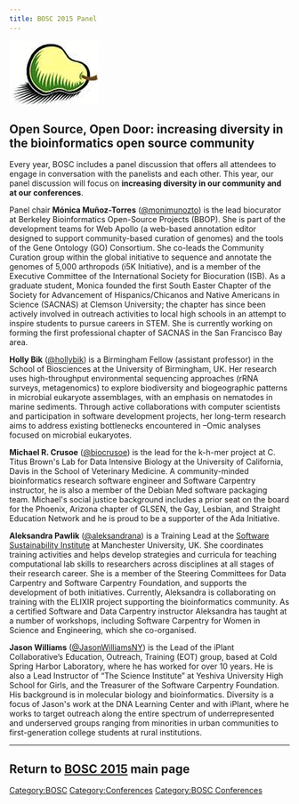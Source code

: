```yaml
---
title: BOSC 2015 Panel
---
```


![BOSC logo|link=BOSC\_2015](Pear.png "BOSC logo|link=BOSC_2015")

Open Source, Open Door: increasing diversity in the bioinformatics open source community
----------------------------------------------------------------------------------------

Every year, BOSC includes a panel discussion that offers all attendees
to engage in conversation with the panelists and each other. This year,
our panel discussion will focus on **increasing diversity in our
community and at our conferences**.

Panel chair **Mónica Muñoz-Torres**
([@monimunozto](https://twitter.com/monimunozto)) is the lead biocurator
at Berkeley Bioinformatics Open-Source Projects (BBOP). She is part of
the development teams for Web Apollo (a web-based annotation editor
designed to support community-based curation of genomes) and the tools
of the Gene Ontology (GO) Consortium. She co-leads the Community
Curation group within the global initiative to sequence and annotate the
genomes of 5,000 arthropods (i5K Initiative), and is a member of the
Executive Committee of the International Society for Biocuration (ISB).
As a graduate student, Monica founded the first South Easter Chapter of
the Society for Advancement of Hispanics/Chicanos and Native Americans
in Science (SACNAS) at Clemson University; the chapter has since been
actively involved in outreach activities to local high schools in an
attempt to inspire students to pursue careers in STEM. She is currently
working on forming the first professional chapter of SACNAS in the San
Francisco Bay area.

**Holly Bik** ([@hollybik](https://twitter.com/hollybik)) is a
Birmingham Fellow (assistant professor) in the School of Biosciences at
the University of Birmingham, UK. Her research uses high-throughput
environmental sequencing approaches (rRNA surveys, metagenomics) to
explore biodiversity and biogeographic patterns in microbial eukaryote
assemblages, with an emphasis on nematodes in marine sediments. Through
active collaborations with computer scientists and participation in
software development projects, her long-term research aims to address
existing bottlenecks encountered in –Omic analyses focused on microbial
eukaryotes.

**Michael R. Crusoe** ([@biocrusoe](https://twitter.com/biocrusoe)) is
the lead for the k-h-mer project at C. Titus Brown's Lab for Data
Intensive Biology at the University of California, Davis in the School
of Veterinary Medicine. A community-minded bioinformatics research
software engineer and Software Carpentry instructor, he is also a member
of the Debian Med software packaging team. Michael's social justice
background includes a prior seat on the board for the Phoenix, Arizona
chapter of GLSEN, the Gay, Lesbian, and Straight Education Network and
he is proud to be a supporter of the Ada Initiative.

**Aleksandra Pawlik**
([@aleksandrana](https://twitter.com/aleksandrana)) is a Training Lead
at the [Software Sustainability Institute](http://www.software.ac.uk/)
at Manchester University, UK. She coordinates training activities and
helps develop strategies and curricula for teaching computational lab
skills to researchers across disciplines at all stages of their research
career. She is a member of the Steering Committees for Data Carpentry
and Software Carpentry Foundation, and supports the development of both
initiatives. Currently, Aleksandra is collaborating on training with the
ELIXIR project supporting the bioinformatics community. As a certified
Software and Data Carpentry instructor Aleksandra has taught at a number
of workshops, including Software Carpentry for Women in Science and
Engineering, which she co-organised.

**Jason Williams**
([@JasonWilliamsNY](https://twitter.com/JasonWilliamsNY)) is the Lead of
the iPlant Collaborative’s Education, Outreach, Training (EOT) group,
based at Cold Spring Harbor Laboratory, where he has worked for over 10
years. He is also a Lead Instructor of “The Science Institute” at
Yeshiva University High School for Girls, and the Treasurer of the
Software Carpentry Foundation. His background is in molecular biology
and bioinformatics. Diversity is a focus of Jason's work at the DNA
Learning Center and with iPlant, where he works to target outreach along
the entire spectrum of underrepresented and underserved groups ranging
from minorities in urban communities to first-generation college
students at rural institutions.

------------------------------------------------------------------------

Return to [BOSC 2015](BOSC_2015 "wikilink") main page
-----------------------------------------------------

<Category:BOSC> <Category:Conferences> [Category:BOSC
Conferences](Category:BOSC_Conferences "wikilink")
